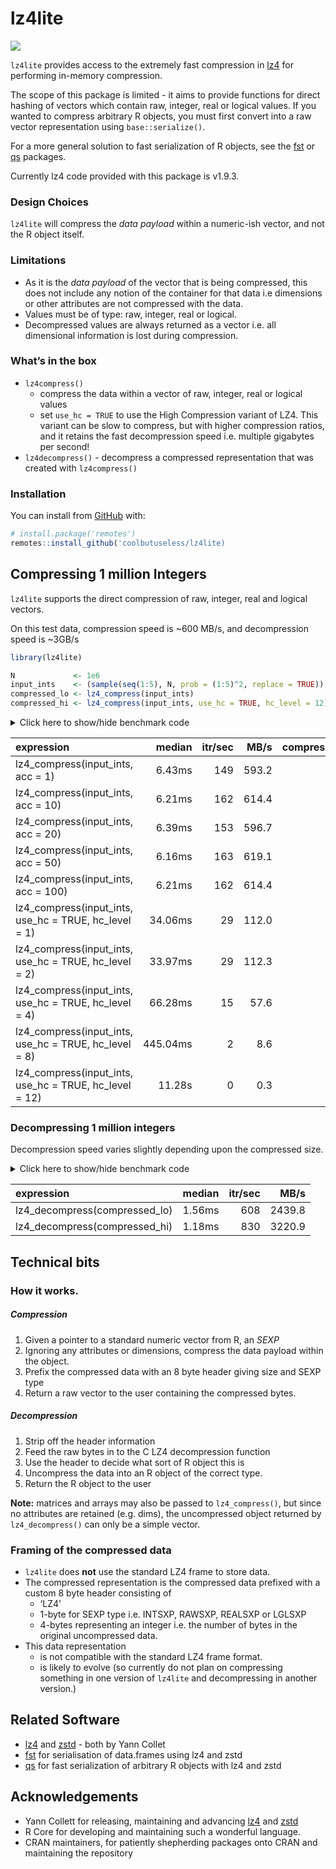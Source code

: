 
<!-- README.md is generated from README.Rmd. Please edit that file -->

# lz4lite

<!-- badges: start -->

![](https://img.shields.io/badge/cool-useless-green.svg)
<!-- badges: end -->

`lz4lite` provides access to the extremely fast compression in
[lz4](https://github.com/lz4/lz4) for performing in-memory compression.

The scope of this package is limited - it aims to provide functions for
direct hashing of vectors which contain raw, integer, real or logical
values. If you wanted to compress arbitrary R objects, you must first
convert into a raw vector representation using `base::serialize()`.

For a more general solution to fast serialization of R objects, see the
[fst](https://github.com/fstpackage/fst) or
[qs](https://cran.r-project.org/package=qs) packages.

Currently lz4 code provided with this package is v1.9.3.

### Design Choices

`lz4lite` will compress the *data payload* within a numeric-ish vector,
and not the R object itself.

### Limitations

  - As it is the *data payload* of the vector that is being compressed,
    this does not include any notion of the container for that data i.e
    dimensions or other attributes are not compressed with the data.
  - Values must be of type: raw, integer, real or logical.
  - Decompressed values are always returned as a vector i.e. all
    dimensional information is lost during compression.

### What’s in the box

  - `lz4compress()`
      - compress the data within a vector of raw, integer, real or
        logical values
      - set `use_hc = TRUE` to use the High Compression variant of LZ4.
        This variant can be slow to compress, but with higher
        compression ratios, and it retains the fast decompression speed
        i.e. multiple gigabytes per second\!
  - `lz4decompress()` - decompress a compressed representation that was
    created with `lz4compress()`

### Installation

You can install from [GitHub](https://github.com/coolbutuseless/lz4lite)
with:

``` r
# install.package('remotes')
remotes::install_github('coolbutuseless/lz4lite)
```

## Compressing 1 million Integers

`lz4lite` supports the direct compression of raw, integer, real and
logical vectors.

On this test data, compression speed is \~600 MB/s, and decompression
speed is \~3GB/s

``` r
library(lz4lite)

N             <- 1e6
input_ints    <- (sample(seq(1:5), N, prob = (1:5)^2, replace = TRUE))
compressed_lo <- lz4_compress(input_ints)
compressed_hi <- lz4_compress(input_ints, use_hc = TRUE, hc_level = 12)
```

<details>

<summary> Click here to show/hide benchmark code </summary>

``` r
library(lz4lite)

res <- bench::mark(
  lz4_compress(input_ints, acc   =   1),
  lz4_compress(input_ints, acc   =  10),
  lz4_compress(input_ints, acc   =  20),
  lz4_compress(input_ints, acc   =  50),
  lz4_compress(input_ints, acc   = 100),
  lz4_compress(input_ints, use_hc = TRUE, hc_level =   1),
  lz4_compress(input_ints, use_hc = TRUE, hc_level =   2),
  lz4_compress(input_ints, use_hc = TRUE, hc_level =   4),
  lz4_compress(input_ints, use_hc = TRUE, hc_level =   8),
  lz4_compress(input_ints, use_hc = TRUE, hc_level =  12),
  check = FALSE
)
```

</details>

| expression                                                 |   median | itr/sec |  MB/s | compression\_ratio |
| :--------------------------------------------------------- | -------: | ------: | ----: | -----------------: |
| lz4\_compress(input\_ints, acc = 1)                        |   6.43ms |     149 | 593.2 |              0.306 |
| lz4\_compress(input\_ints, acc = 10)                       |   6.21ms |     162 | 614.4 |              0.306 |
| lz4\_compress(input\_ints, acc = 20)                       |   6.39ms |     153 | 596.7 |              0.306 |
| lz4\_compress(input\_ints, acc = 50)                       |   6.16ms |     163 | 619.1 |              0.306 |
| lz4\_compress(input\_ints, acc = 100)                      |   6.21ms |     162 | 614.4 |              0.306 |
| lz4\_compress(input\_ints, use\_hc = TRUE, hc\_level = 1)  |  34.06ms |      29 | 112.0 |              0.294 |
| lz4\_compress(input\_ints, use\_hc = TRUE, hc\_level = 2)  |  33.97ms |      29 | 112.3 |              0.294 |
| lz4\_compress(input\_ints, use\_hc = TRUE, hc\_level = 4)  |  66.28ms |      15 |  57.6 |              0.233 |
| lz4\_compress(input\_ints, use\_hc = TRUE, hc\_level = 8)  | 445.04ms |       2 |   8.6 |              0.167 |
| lz4\_compress(input\_ints, use\_hc = TRUE, hc\_level = 12) |   11.28s |       0 |   0.3 |              0.122 |

### Decompressing 1 million integers

Decompression speed varies slightly depending upon the compressed size.

<details>

<summary> Click here to show/hide benchmark code </summary>

``` r
res <- bench::mark(
  lz4_decompress(compressed_lo),
  lz4_decompress(compressed_hi)
)
```

</details>

| expression                      | median | itr/sec |   MB/s |
| :------------------------------ | -----: | ------: | -----: |
| lz4\_decompress(compressed\_lo) | 1.56ms |     608 | 2439.8 |
| lz4\_decompress(compressed\_hi) | 1.18ms |     830 | 3220.9 |

## Technical bits

### How it works.

##### Compression

1.  Given a pointer to a standard numeric vector from R, an *SEXP*
2.  Ignoring any attributes or dimensions, compress the data payload
    within the object.
3.  Prefix the compressed data with an 8 byte header giving size and
    SEXP type
4.  Return a raw vector to the user containing the compressed bytes.

##### Decompression

1.  Strip off the header information
2.  Feed the raw bytes in to the C LZ4 decompression function
3.  Use the header to decide what sort of R object this is
4.  Uncompress the data into an R object of the correct type.
5.  Return the R object to the user

**Note:** matrices and arrays may also be passed to `lz4_compress()`,
but since no attributes are retained (e.g. dims), the uncompressed
object returned by `lz4_decompress()` can only be a simple vector.

### Framing of the compressed data

  - `lz4lite` does **not** use the standard LZ4 frame to store data.
  - The compressed representation is the compressed data prefixed with a
    custom 8 byte header consisting of
      - ‘LZ4’
      - 1-byte for SEXP type i.e. INTSXP, RAWSXP, REALSXP or LGLSXP
      - 4-bytes representing an integer i.e. the number of bytes in the
        original uncompressed data.
  - This data representation
      - is not compatible with the standard LZ4 frame format.
      - is likely to evolve (so currently do not plan on compressing
        something in one version of `lz4lite` and decompressing in
        another version.)

## Related Software

  - [lz4](https://github.com/lz4/lz4) and
    [zstd](https://github.com/facebook/zstd) - both by Yann Collet
  - [fst](https://github.com/fstpackage/fst) for serialisation of
    data.frames using lz4 and zstd
  - [qs](https://cran.r-project.org/package=qs) for fast serialization
    of arbitrary R objects with lz4 and zstd

## Acknowledgements

  - Yann Collett for releasing, maintaining and advancing
    [lz4](https://github.com/lz4/lz4) and
    [zstd](https://github.com/facebook/zstd)
  - R Core for developing and maintaining such a wonderful language.
  - CRAN maintainers, for patiently shepherding packages onto CRAN and
    maintaining the repository
